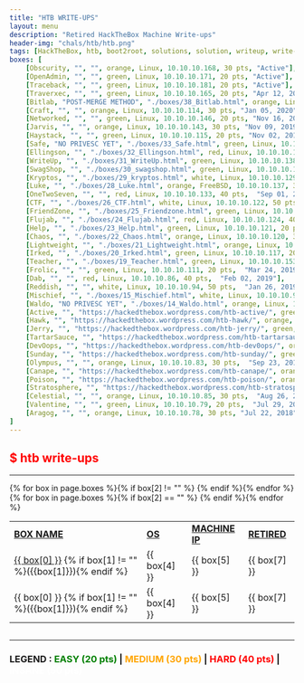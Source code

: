 ```yaml
---
title: "HTB WRITE-UPS"
layout: menu
description: "Retired HackTheBox Machine Write-ups"
header-img: "chals/htb/htb.png"
tags: [HackTheBox, htb, boot2root, solutions, solution, writeup, write-up, machines, machine, linux, windows, openbsd, stratosphere, poison, canape, sunday, devoops, tartarsauce, jerry, hawk, active, waldo, mischief, teacher, irked, lightweight, chaos, help, flujab, friendzone, ctf, luke, kryptos, swagshop, writeup, ellingson, safe, jebidiah-anthony, jebidiah, pentest, pentesting, penetration testing]
boxes: [
    [Obscurity, "", "", orange, Linux, 10.10.10.168, 30 pts, "Active"],
    [OpenAdmin, "", "", green, Linux, 10.10.10.171, 20 pts, "Active"],
    [Traceback, "", "", green, Linux, 10.10.10.181, 20 pts, "Active"],
    [Traverxec, "", "", green, Linux, 10.10.10.165, 20 pts, "Apr 12, 2020"],
    [Bitlab, "POST-MERGE METHOD", "./boxes/38_Bitlab.html", orange, Linux, 10.10.10.110, 30 pts, "Jan 12, 2020"],
    [Craft, "", "", orange, Linux, 10.10.10.114, 30 pts, "Jan 05, 2020"],
    [Networked, "", "", green, Linux, 10.10.10.146, 20 pts, "Nov 16, 2019"],
    [Jarvis, "", "", orange, Linux, 10.10.10.143, 30 pts, "Nov 09, 2019"],
    [Haystack, "", "", green, Linux, 10.10.10.115, 20 pts, "Nov 02, 2019"],
    [Safe, "NO PRIVESC YET", "./boxes/33_Safe.html", green, Linux, 10.10.10.147, 20 pts, "Oct 26, 2019"],
    [Ellingson, "", "./boxes/32_Ellingson.html", red, Linux, 10.10.10.139, 40 pts, "Oct 19, 2019"],
    [WriteUp, "", "./boxes/31_WriteUp.html", green, Linux, 10.10.10.138, 20 pts,  "Oct 12, 2019"],
    [SwagShop, "", "./boxes/30_swagshop.html", green, Linux, 10.10.10.140, 20 pts, "Sep 28, 2019"],
    [Kryptos, "", "./boxes/29_kryptos.html", white, Linux, 10.10.10.129, 50 pts, "Sep 21, 2019"],
    [Luke, "", "./boxes/28_Luke.html", orange, FreeBSD, 10.10.10.137, 30 pts,  "Sep 14, 2019"],
    [OneTwoSeven, "", "", red, Linux, 10.10.10.133, 40 pts,  "Sep 01, 2019"],
    [CTF, "", "./boxes/26_CTF.html", white, Linux, 10.10.10.122, 50 pts, "Jul 20, 2019"],
    [FriendZone, "", "./boxes/25_Friendzone.html", green, Linux, 10.10.10.123, 20 pts,  "Jul 13, 2019"],
    [Flujab, "", "./boxes/24_Flujab.html", red, Linux, 10.10.10.124, 40 pts,  "Jun 15, 2019"],
    [Help, "", "./boxes/23_Help.html", green, Linux, 10.10.10.121, 20 pts,  "Jun 08, 2019"],
    [Chaos, "", "./boxes/22_Chaos.html", orange, Linux, 10.10.10.120, 30 pts,  "May 25, 2019"],
    [Lightweight, "", "./boxes/21_Lightweight.html", orange, Linux, 10.10.10.119, 30 pts,  "May 11, 2019"],
    [Irked, "", "./boxes/20_Irked.html", green, Linux, 10.10.10.117, 20 pts,  "Apr 27, 2019"],
    [Teacher, "", "./boxes/19_Teacher.html", green, Linux, 10.10.10.153, 20 pts,  "Apr 20, 2019"],
    [Frolic, "", "", green, Linux, 10.10.10.111, 20 pts,  "Mar 24, 2019"],
    [Dab, "", "", red, Linux, 10.10.10.86, 40 pts,  "Feb 02, 2019"],
    [Reddish, "", "", white, Linux, 10.10.10.94, 50 pts,  "Jan 26, 2019"],
    [Mischief, "", "./boxes/15_Mischief.html", white, Linux, 10.10.10.92, 50 pts,  "Jan 06, 2019"],
    [Waldo, "NO PRIVESC YET", "./boxes/14_Waldo.html", orange, Linux, 10.10.10.87, 30 pts,  "Dec 16, 2018"],
    [Active, "", "https://hackedthebox.wordpress.com/htb-active/", green, Windows, 10.10.10.100, 20 pts,  "Dec 09, 2018"],
    [Hawk, "", "https://hackedthebox.wordpress.com/htb-hawk/", orange, Linux, 10.10.10.102, 30 pts,  "Dec 02, 2018"],
    [Jerry, "", "https://hackedthebox.wordpress.com/htb-jerry/", green, Windows, 10.10.10.95, 20 pts,  "Nov 18, 2018"],
    [TartarSauce, "", "https://hackedthebox.wordpress.com/htb-tartarsauce/", orange, Linux, 10.10.10.88, 30 pts,  "Oct 21, 2018"],
    [DevOops, "", "https://hackedthebox.wordpress.com/htb-dev0ops/", orange, Linux, 10.10.10.91, 30 pts,  "Oct 14, 2018"],
    [Sunday, "", "https://hackedthebox.wordpress.com/htb-sunday/", green, Solaris, 10.10.10.76, 20 pts,  "Sep 30, 2018"],
    [Olympus, "", "", orange, Linux, 10.10.10.83, 30 pts,  "Sep 23, 2018"],
    [Canape, "", "https://hackedthebox.wordpress.com/htb-canape/", orange, Linux, 10.10.10.70, 30 pts,  "Sep 16, 2018"],
    [Poison, "", "https://hackedthebox.wordpress.com/htb-poison/", orange, FreeBSD, 10.10.10.84, 30 pts,  "Sep 09, 2018"],
    [Stratosphere, "", "https://hackedthebox.wordpress.com/htb-stratosphere/", orange, Linux, 10.10.10.64, 30 pts, "Sep 02, 2018"],
    [Celestial, "", "", orange, Linux, 10.10.10.85, 30 pts,  "Aug 26, 2018"],
    [Valentine, "", "", green, Linux, 10.10.10.79, 20 pts,  "Jul 29, 2018"],
    [Aragog, "", "", orange, Linux, 10.10.10.78, 30 pts, "Jul 22, 2018"]
]
---
```


## <span style="color:red">$ htb write-ups</span>

---

<div style="overflow-x:auto">
  <table>
    <tr>
      <td><strong style="text-decoration:underline">BOX NAME</strong></td>
      <td><strong style="text-decoration:underline">OS</strong></td>
      <td><strong style="text-decoration:underline">MACHINE IP</strong></td>
      <td><strong style="text-decoration:underline">RETIRED</strong></td>
    </tr>
    {% for box in page.boxes %}{% if box[2] != "" %}
    <tr>
      <td><a href="{{ box[2] }}">{{ box[0] }}</a> {% if box[1] != "" %}({{box[1]}}){% endif %}</td>
      <td><span style="color:{{ box[3] }}">{{ box[4] }}</span></td>
      <td><span style="color:{{ box[3] }}">{{ box[5] }}</span></td>
      <td>{{ box[7] }}</td>
    </tr>
    {% endif %}{% endfor %}
    {% for box in page.boxes %}{% if box[2] == "" %}
    <tr>
      <td>{{ box[0] }} {% if box[1] != "" %}({{box[1]}}){% endif %}</td>
      <td><span style="color:{{ box[3] }}">{{ box[4] }}</span></td>
      <td><span style="color:{{ box[3] }}">{{ box[5] }}</span></td>
      <td>{{ box[7] }}</td>
    </tr>
    {% endif %}{% endfor %}
  </table>
</div>

---

### LEGEND : <strong style="color:green">EASY (20 pts)</strong> | <strong style="color:orange">MEDIUM (30 pts)</strong> | <strong style="color:red">HARD (40 pts)</strong> | <strong style="color:white">INSANE (50 pts)</strong>

